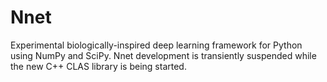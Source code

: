 # Nnet
Experimental biologically-inspired deep learning framework for Python using NumPy and SciPy.
Nnet development is transiently suspended while the new C++ CLAS library is being started.

